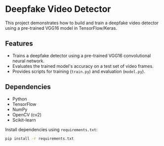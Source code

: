 
# Deepfake Video Detector

This project demonstrates how to build and train a deepfake video detector using a pre-trained VGG16 model in TensorFlow/Keras.

## Features

- Trains a deepfake detector using a pre-trained VGG16 convolutional neural network.
- Evaluates the trained model's accuracy on a test set of video frames.
- Provides scripts for training (`train.py`) and evaluation (`model.py`).

## Dependencies

- Python
- TensorFlow 
- NumPy
- OpenCV (cv2)
- Scikit-learn

Install dependencies using `requirements.txt`:

```bash
pip install -r requirements.txt
